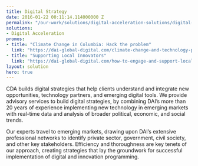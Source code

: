 ```yaml
---
title: Digital Strategy
date: 2016-01-22 00:11:14.114000000 Z
permalink: "/our-work/solutions/digital-acceleration-solutions/digital-strategy"
solutions:
- Digital Acceleration
promos:
- title: "Climate Change in Columbia: Hack the problem"
  link: "https://dai-global-digital.com/climate-change-and-technology-preparing-to-hack-the-problem.html"
- title: "Supporting Local Innovators"
  link: "https://dai-global-digital.com/how-to-engage-and-support-local-innovators-three-take-aways-from-the-digital-development-forum.html"
layout: solution
hero: true
---
```


CDA builds digital strategies that help clients understand and integrate new opportunities, technology partners, and emerging digital tools. We provide advisory services to build digital strategies, by combining DAI’s more than 20 years of experience implementing new technology in emerging markets with real-time data and analysis of broader political, economic, and social trends.

Our experts travel to emerging markets, drawing upon DAI’s extensive professional networks to identify private sector, government, civil society, and other key stakeholders. Efficiency and thoroughness are key tenets of our approach, creating strategies that lay the groundwork for successful implementation of digital and innovation programming. 
